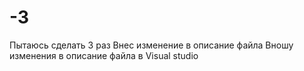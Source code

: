 # -3
Пытаюсь сделать 3 раз 
Внес изменение в описание файла
Вношу изменения в описание файла в Visual studio